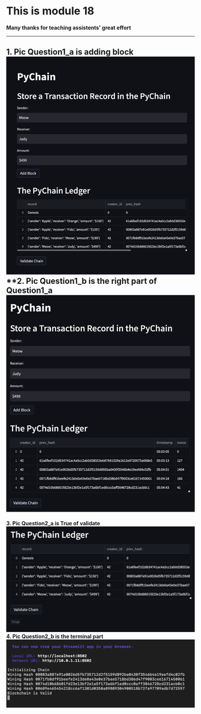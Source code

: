 # This is module 18 
**Many thanks for teaching assistents' great effort**

---
**1. Pic Question1_a is adding block**
<img src = "Q1_a.jpg" weight = 200>
**2. Pic Question1_b is the right part of Question1_a
<img src = "Q1_b.jpg" weight = 200>
---
**3. Pic Question2_a is True of validate**
<img src = "Q2_a.jpg" weight = 200>
**4. Pic Question2_b is the terminal part**
<img src = "Q2_b.jpg" weight = 200>
